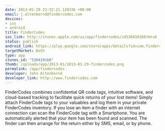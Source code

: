 ```yaml
--- 
date: 2013-01-29 22:32:21.120336 +00:00
email: j.altenbernd@findercodes.com
devices: 
- ios
- android
title: FinderCodes
ios_link: http://itunes.apple.com/us/app/findercodes/id530410160?mt=8
status: publish
android_link: https://play.google.com/store/apps/details?id=com.findercodes&feature=nav_result#?t=W251bGwsMSwxLDMsImNvbS5maW5kZXJjb2RlcyJd
targetMarket: Both
type: app
itunes_id: "530410160"
thumb: /uploads/app/2013-01/2013-01-29-findercodes.png
permalink: /app/findercodes
developer: John Altenbernd
developer_link: http://www.findercodes.com
---
```


FinderCodes combines confidential QR code tags, intuitive software, and cloud-based tracking to facilitate quick returns of your lost items! Simply attach FinderCode tags to your valuables and log them in your private FinderCodes inventory. If you lose an item a finder with an internet connection can scan the FinderCode tag with a Smartphone. You are automatically alerted that your item has been found and scanned. The finder can then arrange for the return either by SMS, email, or by phone.
